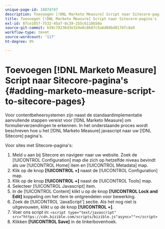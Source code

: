 ```yaml
---
unique-page-id: 18874747
description: Toevoegen [!DNL Marketo Measure] Script naar Sitecore-pagina's - [!DNL Marketo Measure] - Productdocumentatie
title: Toevoegen [!DNL Marketo Measure] Script naar Sitecore-pagina's
exl-id: 87ce1857-7532-45a7-8c39-255c6118b50a
source-git-commit: b59c79236d3e324e8c8b07c5a6d68bd8176fc8a9
workflow-type: tm+mt
source-wordcount: '117'
ht-degree: 0%

---
```


# Toevoegen [!DNL Marketo Measure] Script naar Sitecore-pagina&#39;s {#adding-marketo-measure-script-to-sitecore-pages}

Voor contentbeheersystemen zijn naast de standaardimplementatie aanvullende stappen vereist voor [!DNL Marketo Measure] om formulierverzendingen te erkennen. In het onderstaande proces wordt beschreven hoe u het [!DNL Marketo Measure] javascript naar uw [!DNL Sitecore] pagina&#39;s.

Voor sites met Sitecore-pagina&#39;s:

1. Meld u aan bij Sitecore en navigeer naar uw website. Zoek de [!UICONTROL Configuration] map die zich op hetzelfde niveau bevindt als uw [!UICONTROL Home] item en [!UICONTROL Metadata] map.
1. Klik op de knop **[!UICONTROL +]** naast de [!UICONTROL Configuration] map.
1. Klik op de knop **[!UICONTROL +]** naast de [!UICONTROL Tools] map.
1. Selecteer [!UICONTROL Javascript] item.
1. In de [!UICONTROL Content] klikt u op de knop **[!UICONTROL Lock and Edit]** koppeling om het item te ontgrendelen voor bewerking.
1. Zoek de [!UICONTROL 'JavaScript'] sectie. Als het nog niet is uitgevouwen, klikt u op de knop **[!UICONTROL +]**.
1. Voer ons script in: `<script type="text/javascript" src="https://cdn.bizible.com/scripts/bizible.js"async=""></script>`
1. Klikken **[!UICONTROL Save]** in de linkerbovenhoek.
